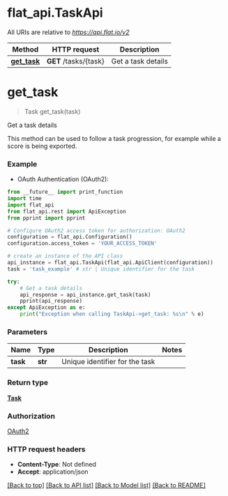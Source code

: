 # flat_api.TaskApi

All URIs are relative to *https://api.flat.io/v2*

Method | HTTP request | Description
------------- | ------------- | -------------
[**get_task**](TaskApi.md#get_task) | **GET** /tasks/{task} | Get a task details


# **get_task**
> Task get_task(task)

Get a task details

This method can be used to follow a task progression, for example while a score is being exported. 

### Example

* OAuth Authentication (OAuth2): 
```python
from __future__ import print_function
import time
import flat_api
from flat_api.rest import ApiException
from pprint import pprint

# Configure OAuth2 access token for authorization: OAuth2
configuration = flat_api.Configuration()
configuration.access_token = 'YOUR_ACCESS_TOKEN'

# create an instance of the API class
api_instance = flat_api.TaskApi(flat_api.ApiClient(configuration))
task = 'task_example' # str | Unique identifier for the task

try:
    # Get a task details
    api_response = api_instance.get_task(task)
    pprint(api_response)
except ApiException as e:
    print("Exception when calling TaskApi->get_task: %s\n" % e)
```

### Parameters

Name | Type | Description  | Notes
------------- | ------------- | ------------- | -------------
 **task** | **str**| Unique identifier for the task | 

### Return type

[**Task**](Task.md)

### Authorization

[OAuth2](../README.md#OAuth2)

### HTTP request headers

 - **Content-Type**: Not defined
 - **Accept**: application/json

[[Back to top]](#) [[Back to API list]](../README.md#documentation-for-api-endpoints) [[Back to Model list]](../README.md#documentation-for-models) [[Back to README]](../README.md)

